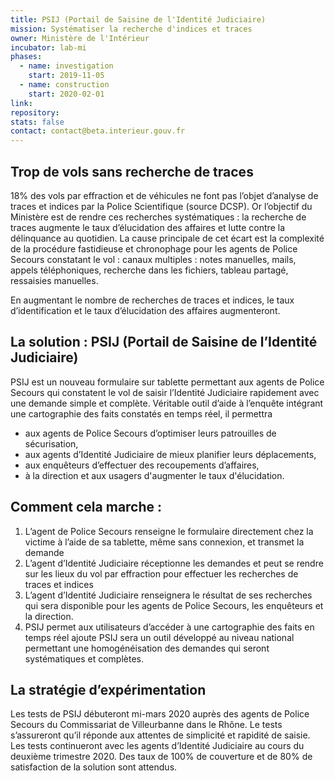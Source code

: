 ```yaml
---
title: PSIJ (Portail de Saisine de l'Identité Judiciaire)
mission: Systématiser la recherche d'indices et traces
owner: Ministère de l'Intérieur
incubator: lab-mi
phases:
  - name: investigation
    start: 2019-11-05
  - name: construction
    start: 2020-02-01
link:
repository:
stats: false
contact: contact@beta.interieur.gouv.fr
---
```


## Trop de vols sans recherche de traces

18% des vols par effraction et de véhicules ne font pas l’objet d’analyse de traces et indices par la Police Scientifique (source DCSP). 
Or l’objectif du Ministère est de rendre ces recherches systématiques : la recherche de traces augmente le taux d’élucidation des affaires et lutte contre la délinquance au quotidien.
La cause principale de cet écart est la complexité de la procédure fastidieuse et chronophage pour les agents de Police Secours constatant le vol : canaux multiples : notes manuelles, mails, appels téléphoniques, recherche dans les fichiers, tableau partagé, ressaisies manuelles.

En augmentant le nombre de recherches de traces et indices, le taux d’identification et le taux d’élucidation des affaires augmenteront. 


## La solution : PSIJ (Portail de Saisine de l’Identité Judiciaire)
PSIJ est un nouveau formulaire sur tablette permettant aux agents de Police Secours qui constatent le vol de saisir l’Identité Judiciaire rapidement avec une demande simple et complète. 
Véritable outil d’aide à l’enquête intégrant une cartographie des faits constatés en temps réel, il permettra 
- aux agents de Police Secours d’optimiser leurs patrouilles de sécurisation, 
- aux agents d’Identité Judiciaire de mieux planifier leurs déplacements,  
- aux enquêteurs d’effectuer des recoupements d’affaires, 
- à la direction et aux usagers d'augmenter le taux d'élucidation.

## Comment cela marche :
1. L’agent de Police Secours renseigne le formulaire directement chez la victime à l’aide de sa tablette, même sans connexion,  et transmet la demande
2. L’agent d’Identité Judiciaire réceptionne les demandes et peut se rendre sur les lieux du vol par effraction pour effectuer les recherches de traces et indices
3. L’agent d’Identité Judiciaire renseignera le résultat de ses recherches qui sera disponible pour les agents de Police Secours, les enquêteurs et la direction.
4. PSIJ permet aux utilisateurs d’accéder à une cartographie des faits en temps réel
ajoute
PSIJ sera un outil développé au niveau national permettant une homogénéisation des demandes qui seront systématiques et complètes. 


## La stratégie d’expérimentation
Les tests de PSIJ débuteront mi-mars 2020 auprès des agents de Police Secours du Commissariat de Villeurbanne dans le Rhône. Le tests  s’assureront qu’il réponde aux attentes de simplicité et rapidité de saisie. 
Les tests continueront avec les agents d’Identité Judiciaire au cours du deuxième trimestre 2020. 
Des taux de 100% de couverture et  de 80% de satisfaction de la solution sont attendus.

